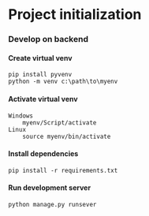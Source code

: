 # Project initialization

### Develop on backend
#### Create virtual venv
    pip install pyvenv
    python -m venv c:\path\to\myenv
    
#### Activate virtual venv
    Windows
        myenv/Script/activate
    Linux
        source myenv/bin/activate
        
#### Install dependencies
    pip install -r requirements.txt
    
#### Run development server
    python manage.py runsever
    
    
